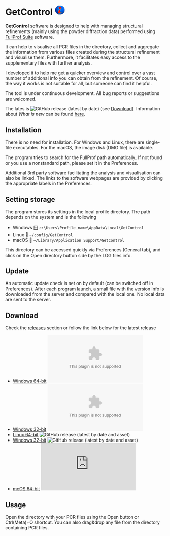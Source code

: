# GetControl ![logo](img/GetControl-32.png?raw=true)

**GetControl** software is designed to help with managing structural refinements (mainly using the powder diffraction data) performed using [FullProf Suite](https://www.ill.eu/sites/fullprof/) software.

It can help to visualise all PCR files in the directory, collect and aggregate the information from various files created during the structural
 refinement and visualise them. Furthermore, it facilitates easy access to the supplementary files with further analysis.

I developed it to help me get a quicker overview and control over a vast number of additional info you can obtain from the refinement. Of course, the way it works is not suitable for all, but someone can find it helpful.

The tool is under continuous development. All bug reports or suggestions are welcomed.

The lates is ![GitHub release (latest by date)](https://img.shields.io/github/v/release/wildrams/getcontrol) (see [Download](#download "Go to Download")).
Information about _What is new_ can be found [here](autoupdate/gcupdateinfo.txt?raw=true).

## Installation
There is no need for installation. For Windows and Linux, there are single-file executables. For the macOS, the image disk (DMG file) is available.

The program tries to search for the FullProf path automatically. If not found or you use a nonstandard path, please set it in the Preferences.

Additional 3rd party software facilitating the analysis and visualisation can also be linked. The links to the software webpages are provided by clicking the appropriate labels in the Preferences.

## Setting storage
The program stores its settings in the local profile directory. The path depends on the system and is the following

* Windows 🪟 ```c:\Users\Profile_name\AppData\Local\GetControl```
* Linux 🐧   ```~/config/GetControl```
* macOS 🍏  ```~/Library/Application Support/GetControl```

This directory can be accessed quickly via Preferences (General tab), and click on the Open directory button side by the LOG files info.

## Update
An automatic update check is set on by default (can be switched off in Preferences). After each program launch, a small file with the version info is downloaded from the server and compared with the local one. No local data are sent to the server.

## Download
Check the [releases](https://github.com/wildrams/getcontrol/releases/latest) section or follow the link below for the latest release

* [Windows 64-bit](https://github.com/wildrams/getcontrol/releases/latest/download/GetControl-x86_64.exe?raw=true) ![GitHub release (latest by date and asset)](https://img.shields.io/github/downloads/wildrams/getcontrol/latest/getcontrol-x64_86.exe)
* [Windows 32-bit](https://github.com/wildrams/getcontrol/releases/latest/download/GetControl.exe?raw=true) ![GitHub release (latest by date and asset)](https://img.shields.io/github/downloads/wildrams/getcontrol/latest/getcontrol.exe)
* [Linux 64-bit](https://github.com/wildrams/getcontrol/releases/latest/download/GetControl-x86_64?raw=true) ![GitHub release (latest by date and asset)](https://img.shields.io/github/downloads/wildrams/getcontrol/latest/getcontrol-x64_86)
* [Windows 32-bit](https://github.com/wildrams/getcontrol/releases/latest/download/GetControl?raw=true) ![GitHub release (latest by date and asset)](https://img.shields.io/github/downloads/wildrams/getcontrol/latest/getcontrol)
* [mcOS 64-bit](https://github.com/wildrams/getcontrol/releases/latest/download/GetControl.dmg?raw=true) ![GitHub release (latest by date and asset)](https://img.shields.io/github/downloads/wildrams/getcontrol/latest/getcontrol.dmg)

## Usage ##
Open the directory with your PCR files using the Open button or Ctrl(Meta)+O shortcut. You can also drag&drop any file from the directory containing PCR files.
